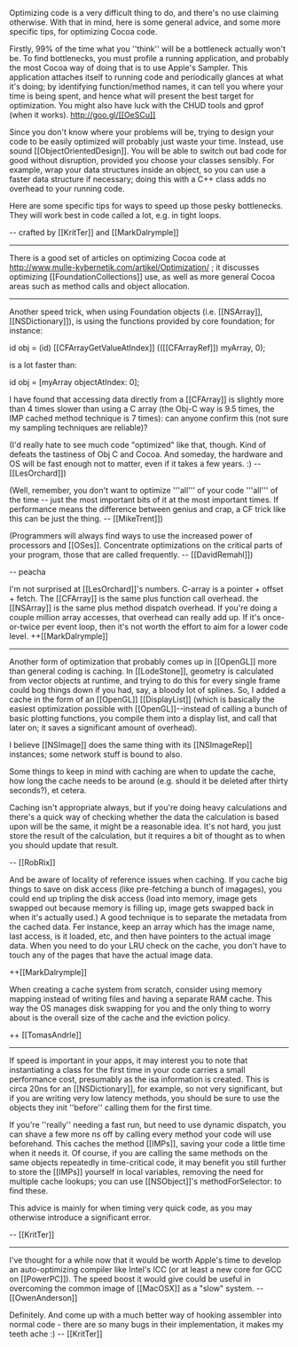 


Optimizing code is a very difficult thing to do, and there's no use claiming otherwise. With that in mind, here is some general advice, and some more specific tips, for optimizing Cocoa code.

Firstly, 99% of the time what you ''think'' will be a bottleneck actually won't be. To find bottlenecks, you must profile a running application, and probably the most Cocoa way of doing that is to use Apple's Sampler. This application attaches itself to running code and periodically glances at what it's doing; by identifying function/method names, it can tell you where your time is being spent, and hence what will present the best target for optimization. You might also have luck with the CHUD tools and gprof (when it works). http://goo.gl/[[OeSCu]]

Since you don't know where your problems will be, trying to design your code to be easily optimized will probably just waste your time. Instead, use sound [[ObjectOrientedDesign]]. You will be able to switch out bad code for good without disruption, provided you choose your classes sensibly. For example, wrap your data structures inside an object, so you can use a faster data structure if necessary; doing this with a C++ class adds no overhead to your running code.

Here are some specific tips for ways to speed up those pesky bottlenecks. They will work best in code called a lot, e.g. in tight loops.

-- crafted by [[KritTer]] and [[MarkDalrymple]]

----

There is a good set of articles on optimizing Cocoa code at http://www.mulle-kybernetik.com/artikel/Optimization/ ; it discusses optimizing [[FoundationCollections]] use, as well as more general Cocoa areas such as method calls and object allocation.

----

Another speed trick, when using Foundation objects (i.e. [[NSArray]], [[NSDictionary]]), is using the functions provided by core foundation; for instance:

id obj = (id) [[CFArrayGetValueAtIndex]] (([[CFArrayRef]]) myArray, 0);

is a lot faster than:

id obj = [myArray objectAtIndex: 0];

I have found that accessing data directly from a [[CFArray]] is slightly more than 4 times slower than using a C array (the Obj-C way is 9.5 times, the IMP cached method technique is 7 times): can anyone confirm this (not sure my sampling techniques are reliable)?

(I'd really hate to see much code "optimized" like that, though.  Kind of defeats the tastiness of Obj C and Cocoa.  And someday, the hardware and OS will be fast enough not to matter, even if it takes a few years. :) --[[LesOrchard]])

(Well, remember, you don't want to optimize '''all''' of your code '''all''' of the time -- just the most important bits of it at the most important times. If performance means the difference between genius and crap, a CF trick like this can be just the thing. -- [[MikeTrent]])

(Programmers will always find ways to use the increased power of processors and [[OSes]]. Concentrate optimizations on the critical parts of your program, those that are called frequently. -- [[DavidRemahl]])

-- peacha

I'm not surprised at [[LesOrchard]]'s numbers.  C-array is a pointer + offset + fetch.  The [[CFArray]] is the same plus function call overhead.  the [[NSArray]] is the same plus method dispatch overhead.  If you're doing a couple million array accesses, that overhead can really add up.  If it's once-or-twice per event loop, then it's not worth the effort to aim for a lower code level.  ++[[MarkDalrymple]]

----

Another form of optimization that probably comes up in [[OpenGL]] more than general coding is caching. In [[LodeStone]], geometry is calculated from vector objects at runtime, and trying to do this for every single frame could bog things down if you had, say, a bloody lot of splines. So, I added a cache in the form of an [[OpenGL]] [[DisplayList]] (which is basically the easiest optimization possible with [[OpenGL]]--instead of calling a bunch of basic plotting functions, you compile them into a display list, and call that later on; it saves a significant amount of overhead).

I believe [[NSImage]] does the same thing with its [[NSImageRep]] instances; some network stuff is bound to also.

Some things to keep in mind with caching are when to update the cache, how long the cache needs to be around (e.g. should it be deleted after thirty seconds?), et cetera.

Caching isn't appropriate always, but if you're doing heavy calculations and there's a quick way of checking whether the data the calculation is based upon will be the same, it might be a reasonable idea. It's not hard, you just store the result of the calculation, but it requires a bit of thought as to when you should update that result.

-- [[RobRix]]

And be aware of locality of reference issues when caching.  If you cache big things to save on disk access (like pre-fetching a bunch of imagages), you could end up tripling the disk access (load into memory, image gets swapped out because memory is filling up, image gets swapped back in when it's actually used.)  A good technique is to separate the metadata from the cached data.  Fer instance, keep an array which has the image name, last access, is it loaded, etc, and then have pointers to the actual image data.  When you need to do your LRU check on the cache, you don't have to touch any of the pages that have the actual image data.

++[[MarkDalrymple]]

When creating a cache system from scratch, consider using memory mapping instead of writing files and having a separate RAM cache. This way the OS manages disk swapping for you and the only thing to worry about is the overall size of the cache and the eviction policy.

++ [[TomasAndrle]]

----

If speed is important in your apps, it may interest you to note that instantiating a class for the first time in your code carries a small performance cost, presumably as the isa information is created. This is circa 20ns for an [[NSDictionary]], for example, so not very significant, but if you are writing very low latency methods, you should be sure to use the objects they init ''before'' calling them for the first time.

If you're ''really'' needing a fast run, but need to use dynamic dispatch, you can shave a few more ns off by calling every method your code will use beforehand. This caches the method [[IMPs]], saving your code a little time when it needs it. Of course, if you are calling the same methods on the same objects repeatedly in time-critical code, it may benefit you still further to store the [[IMPs]] yourself in local variables, removing the need for multiple cache lookups; you can use [[NSObject]]'s methodForSelector: to find these.

This advice is mainly for when timing very quick code, as you may otherwise introduce a significant error.

-- [[KritTer]]

----

I've thought for a while now that it would be worth Apple's time to develop an auto-optimizing compiler like Intel's ICC (or at least a new core for GCC on [[PowerPC]]).  The speed boost it would give could be useful in overcoming the common image of [[MacOSX]] as a "slow" system. --[[OwenAnderson]]

Definitely. And come up with a much better way of hooking assembler into normal code - there are so many bugs in their implementation, it makes my teeth ache :) -- [[KritTer]]